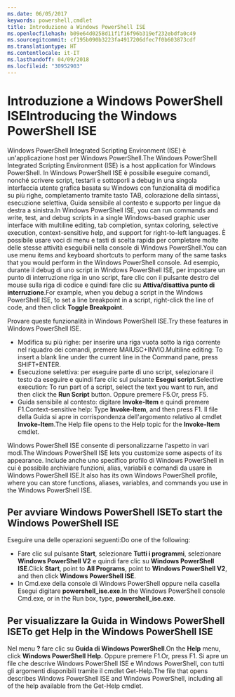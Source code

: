 ```yaml
---
ms.date: 06/05/2017
keywords: powershell,cmdlet
title: Introduzione a Windows PowerShell ISE
ms.openlocfilehash: b09e64d0258d11f1f16f96b319ef232ebdfa0c49
ms.sourcegitcommit: cf195b090b3223fa4917206dfec7f0b603873cdf
ms.translationtype: HT
ms.contentlocale: it-IT
ms.lasthandoff: 04/09/2018
ms.locfileid: "30952903"
---
```

# <a name="introducing-the-windows-powershell-ise"></a><span data-ttu-id="867f0-103">Introduzione a Windows PowerShell ISE</span><span class="sxs-lookup"><span data-stu-id="867f0-103">Introducing the Windows PowerShell ISE</span></span>

<span data-ttu-id="867f0-104">Windows PowerShell Integrated Scripting Environment (ISE) è un'applicazione host per Windows PowerShell.</span><span class="sxs-lookup"><span data-stu-id="867f0-104">The Windows PowerShell Integrated Scripting Environment (ISE) is a host application for Windows PowerShell.</span></span> <span data-ttu-id="867f0-105">In Windows PowerShell ISE è possibile eseguire comandi, nonché scrivere script, testarli e sottoporli a debug in una singola interfaccia utente grafica basata su Windows con funzionalità di modifica su più righe, completamento tramite tasto TAB, colorazione della sintassi, esecuzione selettiva, Guida sensibile al contesto e supporto per lingue da destra a sinistra.</span><span class="sxs-lookup"><span data-stu-id="867f0-105">In Windows PowerShell ISE, you can run commands and write, test, and debug scripts in a single Windows-based graphic user interface with multiline editing, tab completion, syntax coloring, selective execution, context-sensitive help, and support for right-to-left languages.</span></span> <span data-ttu-id="867f0-106">È possibile usare voci di menu e tasti di scelta rapida per completare molte delle stesse attività eseguibili nella console di Windows PowerShell.</span><span class="sxs-lookup"><span data-stu-id="867f0-106">You can use menu items and keyboard shortcuts to perform many of the same tasks that you would perform in the Windows PowerShell console.</span></span> <span data-ttu-id="867f0-107">Ad esempio, durante il debug di uno script in Windows PowerShell ISE, per impostare un punto di interruzione riga in uno script, fare clic con il pulsante destro del mouse sulla riga di codice e quindi fare clic su **Attiva/disattiva punto di interruzione**.</span><span class="sxs-lookup"><span data-stu-id="867f0-107">For example, when you debug a script in the Windows PowerShell ISE, to set a line breakpoint in a script, right-click the line of code, and then click **Toggle Breakpoint**.</span></span>

<span data-ttu-id="867f0-108">Provare queste funzionalità in Windows PowerShell ISE.</span><span class="sxs-lookup"><span data-stu-id="867f0-108">Try these features in Windows PowerShell ISE.</span></span>

- <span data-ttu-id="867f0-109">Modifica su più righe: per inserire una riga vuota sotto la riga corrente nel riquadro dei comandi, premere MAIUSC+INVIO.</span><span class="sxs-lookup"><span data-stu-id="867f0-109">Multiline editing: To insert a blank line under the current line in the Command pane, press SHIFT+ENTER.</span></span>
- <span data-ttu-id="867f0-110">Esecuzione selettiva: per eseguire parte di uno script, selezionare il testo da eseguire e quindi fare clic sul pulsante **Esegui script**.</span><span class="sxs-lookup"><span data-stu-id="867f0-110">Selective execution: To run part of a script, select the text you want to run, and then click the **Run Script** button.</span></span> <span data-ttu-id="867f0-111">Oppure premere F5.</span><span class="sxs-lookup"><span data-stu-id="867f0-111">Or, press F5.</span></span>
- <span data-ttu-id="867f0-112">Guida sensibile al contesto: digitare **Invoke-Item** e quindi premere F1.</span><span class="sxs-lookup"><span data-stu-id="867f0-112">Context-sensitive help: Type **Invoke-Item**, and then press F1.</span></span> <span data-ttu-id="867f0-113">Il file della Guida si apre in corrispondenza dell'argomento relativo al cmdlet **Invoke-Item**.</span><span class="sxs-lookup"><span data-stu-id="867f0-113">The Help file opens to the Help topic for the **Invoke-Item** cmdlet.</span></span>

<span data-ttu-id="867f0-114">Windows PowerShell ISE consente di personalizzarne l'aspetto in vari modi.</span><span class="sxs-lookup"><span data-stu-id="867f0-114">The Windows PowerShell ISE lets you customize some aspects of its appearance.</span></span> <span data-ttu-id="867f0-115">Include anche uno specifico profilo di Windows PowerShell in cui è possibile archiviare funzioni, alias, variabili e comandi da usare in Windows PowerShell ISE.</span><span class="sxs-lookup"><span data-stu-id="867f0-115">It also has its own Windows PowerShell profile, where you can store functions, aliases, variables, and commands you use in the Windows PowerShell ISE.</span></span>

## <a name="to-start-the-windows-powershell-ise"></a><span data-ttu-id="867f0-116">Per avviare Windows PowerShell ISE</span><span class="sxs-lookup"><span data-stu-id="867f0-116">To start the Windows PowerShell ISE</span></span>

<span data-ttu-id="867f0-117">Eseguire una delle operazioni seguenti:</span><span class="sxs-lookup"><span data-stu-id="867f0-117">Do one of the following:</span></span>

- <span data-ttu-id="867f0-118">Fare clic sul pulsante **Start**, selezionare **Tutti i programmi**, selezionare **Windows PowerShell V2** e quindi fare clic su **Windows PowerShell ISE**.</span><span class="sxs-lookup"><span data-stu-id="867f0-118">Click **Start**, point to **All Programs**, point to **Windows PowerShell V2**, and then click **Windows PowerShell ISE**.</span></span>
- <span data-ttu-id="867f0-119">In Cmd.exe della console di Windows PowerShell oppure nella casella Esegui digitare **powershell_ise.exe**.</span><span class="sxs-lookup"><span data-stu-id="867f0-119">In the Windows PowerShell console Cmd.exe, or in the Run box, type, **powershell_ise.exe**.</span></span>

## <a name="to-get-help-in-the-windows-powershell-ise"></a><span data-ttu-id="867f0-120">Per visualizzare la Guida in Windows PowerShell ISE</span><span class="sxs-lookup"><span data-stu-id="867f0-120">To get Help in the Windows PowerShell ISE</span></span>

<span data-ttu-id="867f0-121">Nel menu **?** fare clic su **Guida di Windows PowerShell**.</span><span class="sxs-lookup"><span data-stu-id="867f0-121">On the **Help** menu, click **Windows PowerShell Help**.</span></span> <span data-ttu-id="867f0-122">Oppure premere F1.</span><span class="sxs-lookup"><span data-stu-id="867f0-122">Or, press F1.</span></span> <span data-ttu-id="867f0-123">Si apre un file che descrive Windows PowerShell ISE e Windows PowerShell, con tutti gli argomenti disponibili tramite il cmdlet Get-Help.</span><span class="sxs-lookup"><span data-stu-id="867f0-123">The file that opens describes Windows PowerShell ISE and Windows PowerShell, including all of the help available from the Get-Help cmdlet.</span></span>